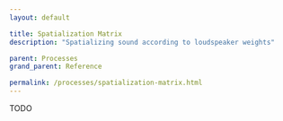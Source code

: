 ```yaml
---
layout: default

title: Spatialization Matrix
description: "Spatializing sound according to loudspeaker weights"

parent: Processes
grand_parent: Reference

permalink: /processes/spatialization-matrix.html
---
```


TODO